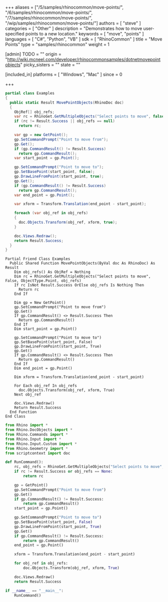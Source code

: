 +++
aliases = ["/5/samples/rhinocommon/move-points/", "/6/samples/rhinocommon/move-points/", "/7/samples/rhinocommon/move-points/", "/wip/samples/rhinocommon/move-points/"]
authors = [ "steve" ]
categories = [ "Other" ]
description = "Demonstrates how to move user-specified points to a new location."
keywords = [ "move", "points" ]
languages = [ "C#", "Python", "VB" ]
sdk = [ "RhinoCommon" ]
title = "Move Points"
type = "samples/rhinocommon"
weight = 1

[admin]
TODO = ""
origin = "http://wiki.mcneel.com/developer/rhinocommonsamples/dotnetmovepointobjects"
picky_sisters = ""
state = ""

[included_in]
platforms = [ "Windows", "Mac" ]
since = 0

+++

<div class="codetab-content" id="cs">

```cs
partial class Examples
{
  public static Result MovePointObjects(RhinoDoc doc)
  {
    ObjRef[] obj_refs;
    var rc = RhinoGet.GetMultipleObjects("Select points to move", false, ObjectType.Point, out obj_refs);
    if (rc != Result.Success || obj_refs == null)
      return rc;

    var gp = new GetPoint();
    gp.SetCommandPrompt("Point to move from");
    gp.Get();
    if (gp.CommandResult() != Result.Success)
      return gp.CommandResult();
    var start_point = gp.Point();

    gp.SetCommandPrompt("Point to move to");
    gp.SetBasePoint(start_point, false);
    gp.DrawLineFromPoint(start_point, true);
    gp.Get();
    if (gp.CommandResult() != Result.Success)
      return gp.CommandResult();
    var end_point = gp.Point();

    var xform = Transform.Translation(end_point - start_point);

    foreach (var obj_ref in obj_refs)
    {
      doc.Objects.Transform(obj_ref, xform, true);
    }

    doc.Views.Redraw();
    return Result.Success;
  }
}
```

</div>


<div class="codetab-content" id="vb">

```vbnet
Partial Friend Class Examples
  Public Shared Function MovePointObjects(ByVal doc As RhinoDoc) As Result
	Dim obj_refs() As ObjRef = Nothing
	Dim rc = RhinoGet.GetMultipleObjects("Select points to move", False, ObjectType.Point, obj_refs)
	If rc IsNot Result.Success OrElse obj_refs Is Nothing Then
	  Return rc
	End If

	Dim gp = New GetPoint()
	gp.SetCommandPrompt("Point to move from")
	gp.Get()
	If gp.CommandResult() <> Result.Success Then
	  Return gp.CommandResult()
	End If
	Dim start_point = gp.Point()

	gp.SetCommandPrompt("Point to move to")
	gp.SetBasePoint(start_point, False)
	gp.DrawLineFromPoint(start_point, True)
	gp.Get()
	If gp.CommandResult() <> Result.Success Then
	  Return gp.CommandResult()
	End If
	Dim end_point = gp.Point()

	Dim xform = Transform.Translation(end_point - start_point)

	For Each obj_ref In obj_refs
	  doc.Objects.Transform(obj_ref, xform, True)
	Next obj_ref

	doc.Views.Redraw()
	Return Result.Success
  End Function
End Class
```

</div>


<div class="codetab-content" id="py">

```python
from Rhino import *
from Rhino.DocObjects import *
from Rhino.Commands import *
from Rhino.Input import *
from Rhino.Input.Custom import *
from Rhino.Geometry import *
from scriptcontext import doc

def RunCommand():
    rc, obj_refs = RhinoGet.GetMultipleObjects("Select points to move", False, ObjectType.Point)
    if rc != Result.Success or obj_refs == None:
        return rc

    gp = GetPoint()
    gp.SetCommandPrompt("Point to move from")
    gp.Get()
    if gp.CommandResult() != Result.Success:
        return gp.CommandResult()
    start_point = gp.Point()

    gp.SetCommandPrompt("Point to move to")
    gp.SetBasePoint(start_point, False)
    gp.DrawLineFromPoint(start_point, True)
    gp.Get()
    if gp.CommandResult() != Result.Success:
        return gp.CommandResult()
    end_point = gp.Point()

    xform = Transform.Translation(end_point - start_point)

    for obj_ref in obj_refs:
        doc.Objects.Transform(obj_ref, xform, True)

    doc.Views.Redraw()
    return Result.Success

if __name__ == "__main__":
    RunCommand()
```

</div>
